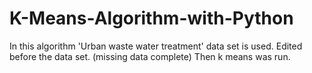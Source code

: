 # K-Means-Algorithm-with-Python
In this algorithm 'Urban waste water treatment' data set is used.
Edited before the data set. (missing data complete)
Then k means was run.
